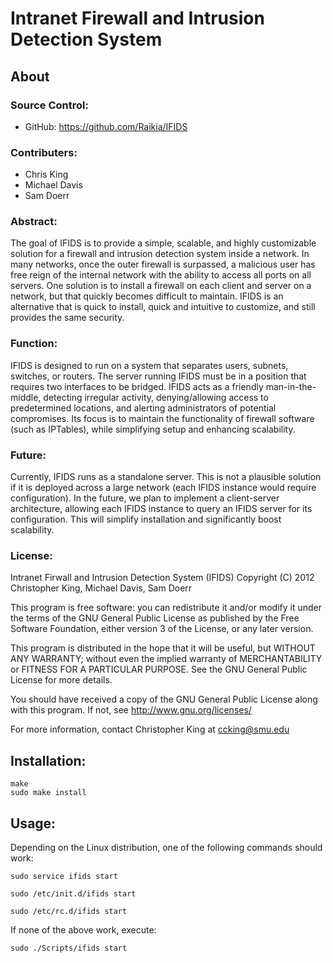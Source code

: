 

Intranet Firewall and Intrusion Detection System
================================================


About
-----

### Source Control:
* GitHub: https://github.com/Raikia/IFIDS

### Contributers:
* Chris King
* Michael Davis
* Sam Doerr

### Abstract:

The goal of IFIDS is to provide a simple, scalable, and highly customizable
solution for a firewall and intrusion detection system inside a network.  In
many networks, once the outer firewall is surpassed, a malicious user has 
free reign of the internal network with the ability to access all ports on
all servers.  One solution is to install a firewall on each client and server
on a network, but that quickly becomes difficult to maintain.  IFIDS is an
alternative that is quick to install, quick and intuitive to customize, and
still provides the same security.

### Function:

IFIDS is designed to run on a system that separates users, subnets, switches,
or routers.  The server running IFIDS must be in a position that requires two
interfaces to be bridged.  IFIDS acts as a friendly man-in-the-middle, detecting
irregular activity, denying/allowing access to predetermined locations, and
alerting administrators of potential compromises.  Its focus is to maintain the
functionality of firewall software (such as IPTables), while simplifying setup
and enhancing scalability.

### Future:

Currently, IFIDS runs as a standalone server.  This is not a plausible solution
if it is deployed across a large network (each IFIDS instance would require
configuration).  In the future, we plan to implement a client-server architecture,
allowing each IFIDS instance to query an IFIDS server for its configuration.
This will simplify installation and significantly boost scalability.






### License:

Intranet Firwall and Intrusion Detection System (IFIDS)
Copyright (C) 2012  Christopher King, Michael Davis, Sam Doerr

This program is free software: you can redistribute it and/or modify
it under the terms of the GNU General Public License as published by
the Free Software Foundation, either version 3 of the License, or
any later version.

This program is distributed in the hope that it will be useful,
but WITHOUT ANY WARRANTY; without even the implied warranty of
MERCHANTABILITY or FITNESS FOR A PARTICULAR PURPOSE.  See the
GNU General Public License for more details.

You should have received a copy of the GNU General Public License
along with this program.  If not, see http://www.gnu.org/licenses/

For more information, contact Christopher King at ccking@smu.edu


Installation:
-------------

	make
	sudo make install

Usage:
------

Depending on the Linux distribution, one of the following commands should work:

	sudo service ifids start

	sudo /etc/init.d/ifids start

	sudo /etc/rc.d/ifids start

If none of the above work, execute:

	sudo ./Scripts/ifids start


